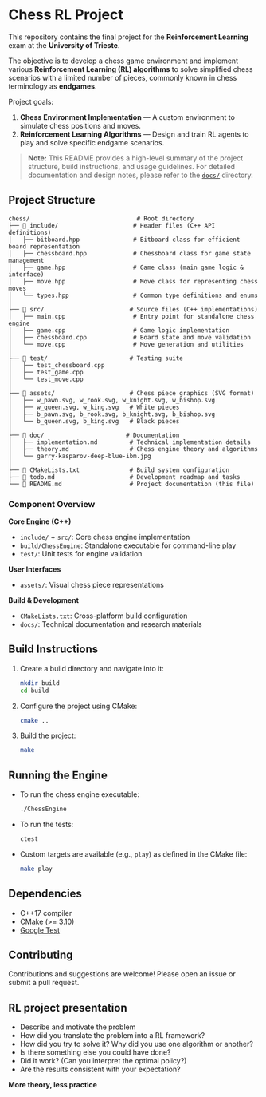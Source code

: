 # Chess RL Project

This repository contains the final project for the **Reinforcement Learning** exam at the **University of Trieste**.

The objective is to develop a chess game environment and implement various **Reinforcement Learning (RL) algorithms** to solve simplified chess scenarios with a limited number of pieces, commonly known in chess terminology as **endgames**.

Project goals:

1. **Chess Environment Implementation** — A custom environment to simulate chess positions and moves.
2. **Reinforcement Learning Algorithms** — Design and train RL agents to play and solve specific endgame scenarios.


> **Note:** This README provides a high-level summary of the project structure, build instructions, and usage guidelines. For detailed documentation and design notes, please refer to the [`docs/`](./docs/) directory.



## Project Structure

```
chess/                              # Root directory
├── 📁 include/                     # Header files (C++ API definitions)
│   ├── bitboard.hpp               # Bitboard class for efficient board representation
│   ├── chessboard.hpp             # Chessboard class for game state management
│   ├── game.hpp                   # Game class (main game logic & interface)
│   ├── move.hpp                   # Move class for representing chess moves
│   └── types.hpp                  # Common type definitions and enums
│
├── 📁 src/                        # Source files (C++ implementations)
│   ├── main.cpp                   # Entry point for standalone chess engine
│   ├── game.cpp                   # Game logic implementation
│   ├── chessboard.cpp             # Board state and move validation
│   └── move.cpp                   # Move generation and utilities
│
├── 📁 test/                       # Testing suite
│   ├── test_chessboard.cpp
│   ├── test_game.cpp              
│   └── test_move.cpp                   
│
├── 📁 assets/                     # Chess piece graphics (SVG format)
│   ├── w_pawn.svg, w_rook.svg, w_knight.svg, w_bishop.svg
│   ├── w_queen.svg, w_king.svg   # White pieces
│   ├── b_pawn.svg, b_rook.svg, b_knight.svg, b_bishop.svg
│   └── b_queen.svg, b_king.svg   # Black pieces
│
├── 📁 doc/                       # Documentation
│   ├── implementation.md         # Technical implementation details
│   ├── theory.md                 # Chess engine theory and algorithms
│   └── garry-kasparov-deep-blue-ibm.jpg
│
├── 🔧 CMakeLists.txt              # Build system configuration
├── 📝 todo.md                     # Development roadmap and tasks
└── 📖 README.md                   # Project documentation (this file)
```

### Component Overview

**Core Engine (C++)**
- `include/` + `src/`: Core chess engine implementation
- `build/ChessEngine`: Standalone executable for command-line play
- `test/`: Unit tests for engine validation

**User Interfaces**
- `assets/`: Visual chess piece representations

**Build & Development**
- `CMakeLists.txt`: Cross-platform build configuration
- `docs/`: Technical documentation and research materials

## Build Instructions

1. Create a build directory and navigate into it:
    ```sh
    mkdir build
    cd build
    ```

2. Configure the project using CMake:
    ```sh
    cmake ..
    ```

3. Build the project:
    ```sh
    make
    ```

## Running the Engine

- To run the chess engine executable:
    ```sh
    ./ChessEngine
    ```

- To run the tests:
    ```sh
    ctest
    ```

- Custom targets are available (e.g., `play`) as defined in the CMake file:
    ```sh
    make play
    ```


## Dependencies

- C++17 compiler
- CMake (>= 3.10)
- [Google Test](https://github.com/google/googletest)

## Contributing

Contributions and suggestions are welcome! Please open an issue or submit a pull request.

## RL project presentation

- Describe and motivate the problem
- How did you translate the problem into a RL framework?
- How did you try to solve it? Why did you use one algorithm or another?
- Is there something else you could have done?
- Did it work? (Can you interpret the optimal policy?)
- Are the results consistent with your expectation?

**More theory, less practice**

